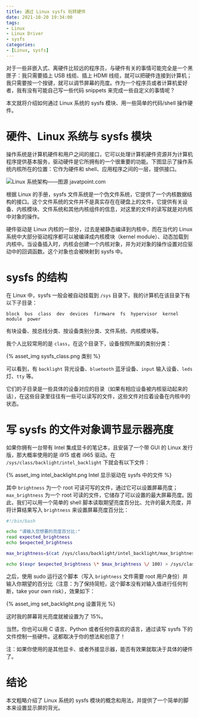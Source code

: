 ```yaml
---
title: 通过 Linux sysfs 玩转硬件
date: 2021-10-20 19:34:00
tags:
- Linux
- Linux Driver
- sysfs
categories:
- [Linux, sysfs]
---
```


对于一些非嵌入式、离硬件比较远的程序员，与硬件有关的事情可能完全是一个黑匣子：我只需要插上 USB 线缆、插上 HDMI 线缆，就可以把硬件连接到计算机；我只需要按一个按键，就可以调节屏幕的亮度。作为一个程序员或者计算机爱好者，我有没有可能自己写一些代码 snippets 来完成一些自定义的事情呢？

本文就将介绍如何通过 Linux 系统的 sysfs 模块、用一些简单的代码/shell 操作硬件。

# 硬件、Linux 系统与 sysfs 模块

操作系统是计算机硬件和用户之间的接口，它可以处理计算机硬件资源并为计算机程序提供基本服务，驱动硬件是它所拥有的一个很重要的功能。下图显示了操作系统内核所在的位置：它作为硬件和 shell、应用程序之间的一层，提供接口。

![Linux 系统架构——图源 javatpoint.com](https://static.javatpoint.com/linux/images/architecture-of-linux.png)

根据 Linux 的手册，sysfs 文件系统是一个伪文件系统，它提供了一个内核数据结构的接口。这个文件系统的文件并不是真实存在在硬盘上的文件，它提供有关设备、内核模块、文件系统和其他内核组件的信息，对这里的文件的读写就是对内核中对象的操作。

硬件驱动是 Linux 内核的一部分，过去是被静态编译到内核中，而在当代的 Linux 系统中大部分驱动程序都可以被编译成内核模块（kernel module）、动态加载到内核中。当设备插入时，内核会创建一个内核对象，并为对对象的操作设置对应驱动中的回调函数。这个对象也会被映射到 sysfs 中。

# sysfs 的结构

在 Linux 中，sysfs 一般会被自动挂载到 `/sys` 目录下。我的计算机在该目录下有以下子目录：

```
block  bus  class  dev  devices  firmware  fs  hypervisor  kernel  module  power
```

有块设备、按总线分类、按设备类别分类、文件系统、内核模块等。

我个人比较常用的是 `class`，在这个目录下，设备按照所属的类别分类：

{% asset_img sysfs_class.png 类别 %}

可以看到，有 `backlight` 背光设备、`bluetooth` 蓝牙设备、`input` 输入设备、`leds` 灯、`tty` 等。

它们的子目录是一些具体的设备对应的目录（如果有相应设备被内核驱动起来的话），在这些目录里往往有一些可以读写的文件，这些文件对应着设备在内核中的状态。

# 写 sysfs 的文件对象调节显示器亮度

如果你拥有一台带有 Intel 集成显卡的笔记本，且安装了一个带 GUI 的 Linux 发行版，那大概率使用的是 i915 或者 i965 驱动。在 `/sys/class/backlight/intel_backlight` 下就会有以下文件：

{% asset_img intel_backlight.png Intel 显示驱动在 sysfs 中的文件 %}

其中 `brightness` 为一个 root 可读可写的文件，通过它可以设置屏幕亮度；`max_brightness` 为一个 root 可读的文件，它储存了可以设置的最大屏幕亮度。因此，我们可以用一个简单的 shell 脚本读取期望亮度百分比、允许的最大亮度，并将计算结果写入 `brightness` 来设置屏幕亮度百分比：

```bash
#!/bin/bash

echo "请输入您想要的亮度百分比:"
read expected_brightness
echo $expected_brightness

max_brightness=$(cat /sys/class/backlight/intel_backlight/max_brightness)

echo $(expr $expected_brightness \* $max_brightness \/ 100) > /sys/class/backlight/intel_backlight/brightness
```

之后，使用 sudo 运行这个脚本（写入 `brightness` 文件需要 root 用户身份）并输入你期望的百分比（注意：为了保持简短，这个脚本没有对输入值进行任何判断，take your own risk），效果如下：

{% asset_img set_backlight.png 设置背光 %}

这时我的屏幕背光亮度就被设置为了 15%。

当然，你也可以用 C 语言、Python 或者任何你喜欢的语言，通过读写 sysfs 下的文件控制一些硬件。这都取决于你的想法和创意了！

注：如果你使用的是其他显卡、或者外接显示器，能否有效果就取决于具体的硬件了。

# 结论

本文粗略介绍了 Linux 系统的 sysfs 模块的概念和用法，并提供了一个简单的脚本来设置显示屏的背光。
